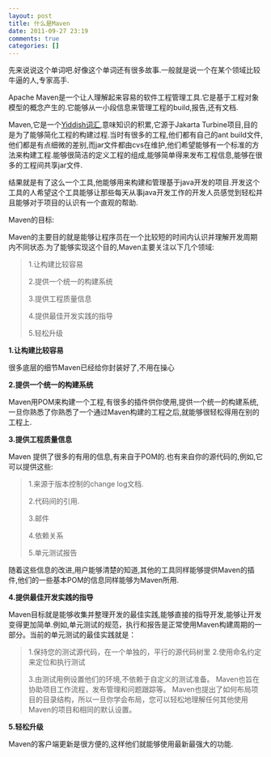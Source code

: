```yaml
---
layout: post
title: 什么是Maven
date: 2011-09-27 23:19
comments: true
categories: []
---
```

先来说说这个单词吧.好像这个单词还有很多故事.一般就是说一个在某个领域比较牛逼的人,专家高手.

<span>Apache Maven是一个让人理解起来容易的软件工程管理工具.它是基于工程对象模型的概念产生的.它能够从一小段信息来管理工程的build,报告,还有文档.</span>

<span>Maven,它是一个</span><a href="http://en.wikipedia.org/wiki/Maven"><span>Yiddish词汇</span></a><span>,意味知识的积累,它源于Jakarta Turbine项目,目的是为了能够简化工程的构建过程.当时有很多的工程,他们都有自己的ant build文件,他们都是有点细微的差别,而jar文件都由cvs在维护,他们希望能够有一个标准的方法来构建工程.能够很简洁的定义工程的组成,能够简单得来发布工程信息,能够在很多的工程间共享jar文件.</span>

<span>结果就是有了这么一个工具,他能够用来构建和管理基于java开发的项目.开发这个工具的人希望这个工具能够让那些每天从事java开发工作的开发人员感觉到轻松并且能够对于项目的认识有一个直观的帮助.</span>

<!--more-->

<span>Maven的目标:</span>

<span>Maven的主要目的就是能够让程序员在一个比较短的时间内认识并理解开发周期内不同状态.为了能够实现这个目的,Maven主要关注以下几个领域:</span>
<blockquote><span>1.让构建比较容易</span>

<span>2.提供一个统一的构建系统</span>

<span>3.提供工程质量信息</span>

<span>4.提供最佳开发实践的指导</span>

<span>5.轻松升级</span></blockquote>
<strong><span>1.让构建比较容易</span></strong>

<span>很多底层的细节Maven已经给你封装好了,不用在操心</span>

<strong><span>2.提供一个统一的构建系统</span></strong>

<span>Maven用POM来构建一个工程,有很多的插件供你使用,提供一个统一的构建系统,一旦你熟悉了你熟悉了一个通过Maven构建的工程之后,就能够很轻松得用在别的工程上.</span>

<strong><span>3.提供工程质量信息</span></strong>

<span>Maven 提供了很多的有用的信息,有来自于POM的.也有来自你的源代码的,例如,它可以提供这些:</span>
<blockquote><span>1.来源于版本控制的change log文档.</span>

<span>2.代码间的引用.</span>

<span>3.邮件</span>

<span>4.依赖关系</span>

<span>5.单元测试报告</span></blockquote>
<span>随着这些信息的改进,用户能够清楚的知道,其他的工具同样能够提供Maven的插件,他们的一些基本POM的信息同样能够为Maven所用.</span>

<strong><span>4.提供最佳开发实践的指导</span></strong>

<span>Maven目标就是能够收集并整理开发的最佳实践,能够直接的指导开发,能够让开发变得更加简单.例如,单元测试的规范，执行和报告是正常使用Maven构建周期的一部分。当前的单元测试的最佳实践就是：
</span>
<blockquote><span>1.保持您的测试源代码，在一个单独的，平行的源代码树里
2.使用命名约定来定位和执行测试</span>

<span>3.由测试用例设置他们的环境,不依赖于自定义的测试准备。
Maven也旨在协助项目工作流程，发布管理和问题跟踪等。
Maven也提出了如何布局项目的目录结构，所以一旦你学会布局，您可以轻松地理解任何其他使用Maven的项目和相同的默认设置。</span></blockquote>
<strong><span>5.轻松升级</span></strong>

<span>Maven的客户端更新是很方便的,这样他们就能够使用最新最强大的功能.</span>
